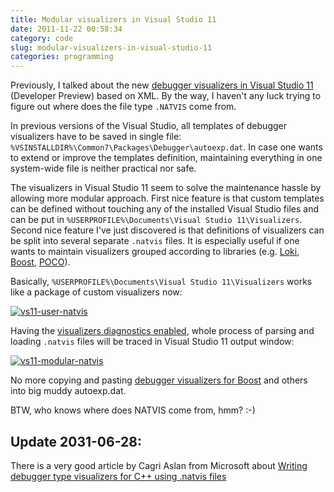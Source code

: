 ```yaml
---
title: Modular visualizers in Visual Studio 11
date: 2011-11-22 00:58:34
category: code
slug: modular-visualizers-in-visual-studio-11
categories: programming
---
```


Previously, I talked about the new 
[debugger visualizers in Visual Studio 11](/?p=2289) (Developer Preview) 
based on XML. By the way, I haven't any luck trying to figure out where 
does the file type `.NATVIS` come from.

In previous versions of the Visual Studio, all templates of debugger visualizers 
have to be saved in single file: 
`%VSINSTALLDIR%\Common7\Packages\Debugger\autoexp.dat`. 
In case one wants to extend or improve the templates definition, maintaining 
everything in one system-wide file is neither practical nor safe.

The visualizers in Visual Studio 11 seem to solve the maintenance hassle by 
allowing more modular approach. First nice feature is that custom templates can 
be defined without touching any of the installed Visual Studio files and can be 
put in `%USERPROFILE%\Documents\Visual Studio 11\Visualizers`. 
Second nice feature I've just discovered is that definitions of visualizers can be 
split into several separate `.natvis` files. It is especially useful if one wants 
to maintain visualizers grouped according to libraries 
(e.g. [Loki](http://loki-lib.sourceforge.net/), [Boost](http://www.boost.org), 
 [POCO](http://pocoproject.org)).

Basically, `%USERPROFILE%\Documents\Visual Studio 11\Visualizers` works like a 
package of custom visualizers now:

[![vs11-user-natvis](http://farm7.staticflickr.com/6223/6379533713_9362254f30_o.png)](http://www.flickr.com/photos/mloskot/6379533713/)

Having the [visualizers diagnostics enabled](/?p=2781), whole process of parsing 
and loading `.natvis` files will be traced in Visual Studio 11 output window:

[![vs11-modular-natvis](http://farm7.staticflickr.com/6037/6379627735_e6388b61b2_z.jpg)](http://www.flickr.com/photos/mloskot/6379627735/)

No more copying and pasting 
[debugger visualizers for Boost](https://svn.boost.org/trac/boost/wiki/DebuggerVisualizers) 
and others into big muddy autoexp.dat.

BTW, who knows where does NATVIS come from, hmm? :-)

## Update 2031-06-28:

There is a very good article by Cagri Aslan from Microsoft about
[Writing debugger type visualizers for C++ using .natvis files](http://code.msdn.microsoft.com/Writing-type-visualizers-2eae77a2)

